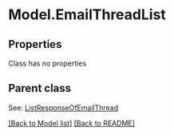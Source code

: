 # Model.EmailThreadList
## Properties
Class has no properties

## Parent class

See: [ListResponseOfEmailThread](ListResponseOfEmailThread.md)

[[Back to Model list]](Models.doc) [[Back to README]](README.md)


